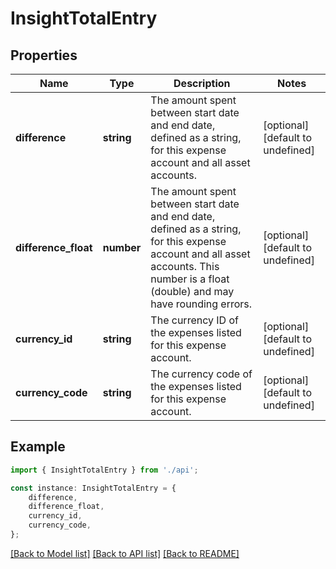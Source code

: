 # InsightTotalEntry


## Properties

Name | Type | Description | Notes
------------ | ------------- | ------------- | -------------
**difference** | **string** | The amount spent between start date and end date, defined as a string, for this expense account and all asset accounts. | [optional] [default to undefined]
**difference_float** | **number** | The amount spent between start date and end date, defined as a string, for this expense account and all asset accounts. This number is a float (double) and may have rounding errors. | [optional] [default to undefined]
**currency_id** | **string** | The currency ID of the expenses listed for this expense account. | [optional] [default to undefined]
**currency_code** | **string** | The currency code of the expenses listed for this expense account. | [optional] [default to undefined]

## Example

```typescript
import { InsightTotalEntry } from './api';

const instance: InsightTotalEntry = {
    difference,
    difference_float,
    currency_id,
    currency_code,
};
```

[[Back to Model list]](../README.md#documentation-for-models) [[Back to API list]](../README.md#documentation-for-api-endpoints) [[Back to README]](../README.md)
